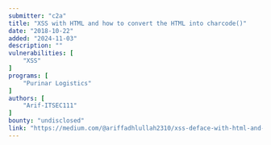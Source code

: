 ```yaml
---
submitter: "c2a"
title: "XSS with HTML and how to convert the HTML into charcode()"
date: "2018-10-22"
added: "2024-11-03"
description: ""
vulnerabilities: [
    "XSS"
]
programs: [
    "Purinar Logistics"
]
authors: [
    "Arif-ITSEC111"
]
bounty: "undisclosed"
link: "https://medium.com/@ariffadhlullah2310/xss-deface-with-html-and-how-to-convert-the-html-into-charcode-f0c62dd5ef3f"
---
```




